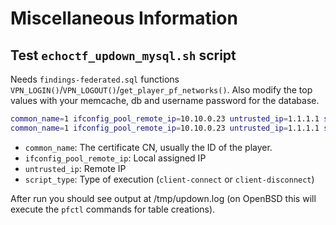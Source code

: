 # Miscellaneous Information


## Test `echoctf_updown_mysql.sh` script
Needs `findings-federated.sql` functions `VPN_LOGIN()`/`VPN_LOGOUT()`/`get_player_pf_networks()`. Also modify the top values with your memcache, db and username password for the database.

```bash
common_name=1 ifconfig_pool_remote_ip=10.10.0.23 untrusted_ip=1.1.1.1 script_type="client-connect" bash contrib/echoctf_updown_mysql.sh
common_name=1 ifconfig_pool_remote_ip=10.10.0.23 untrusted_ip=1.1.1.1 script_type="client-disconnect" bash contrib/echoctf_updown_mysql.sh
```

* `common_name`: The certificate CN, usually the ID of the player.
* `ifconfig_pool_remote_ip`: Local assigned IP
* `untrusted_ip`: Remote IP
* `script_type`: Type of execution (`client-connect` or `client-disconnect`)

After run you should see output at /tmp/updown.log (on OpenBSD this will execute the `pfctl` commands for table creations).

